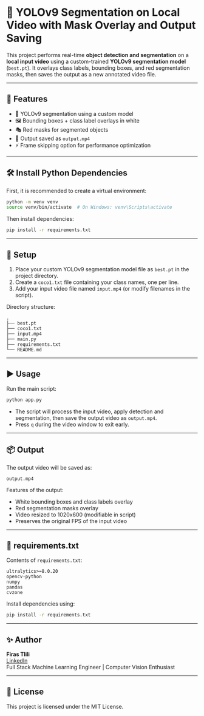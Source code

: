 
# 🎥 YOLOv9 Segmentation on Local Video with Mask Overlay and Output Saving

This project performs real-time **object detection and segmentation** on a **local input video** using a custom-trained **YOLOv9 segmentation model** (`best.pt`). It overlays class labels, bounding boxes, and red segmentation masks, then saves the output as a new annotated video file.

---

## 🚀 Features

- 🧠 YOLOv9 segmentation using a custom model
- 🖼️ Bounding boxes + class label overlays in white
- 🎭 Red masks for segmented objects
- 🎥 Output saved as `output.mp4`
- ⚡ Frame skipping option for performance optimization

---

## 🛠️ Install Python Dependencies

First, it is recommended to create a virtual environment:

```bash
python -m venv venv
source venv/bin/activate  # On Windows: venv\Scripts\activate
```

Then install dependencies:

```bash
pip install -r requirements.txt
```

---

## 🔧 Setup

1. Place your custom YOLOv9 segmentation model file as `best.pt` in the project directory.
2. Create a `coco1.txt` file containing your class names, one per line.
3. Add your input video file named `input.mp4` (or modify filenames in the script).

Directory structure:

```
.
├── best.pt
├── coco1.txt
├── input.mp4
├── main.py
├── requirements.txt
└── README.md
```

---

## ▶️ Usage

Run the main script:

```bash
python app.py
```

- The script will process the input video, apply detection and segmentation, then save the output video as `output.mp4`.
- Press `q` during the video window to exit early.

---

## 📦 Output

The output video will be saved as:

```
output.mp4
```

Features of the output:

- White bounding boxes and class labels overlay
- Red segmentation masks overlay
- Video resized to 1020x600 (modifiable in script)
- Preserves the original FPS of the input video

---

## 📄 requirements.txt

Contents of `requirements.txt`:

```
ultralytics>=8.0.20
opencv-python
numpy
pandas
cvzone
```

Install dependencies using:

```bash
pip install -r requirements.txt
```

---

## ✨ Author

**Firas Tlili**  
[LinkedIn](https://www.linkedin.com/in/firastlili)  
Full Stack Machine Learning Engineer | Computer Vision Enthusiast

---

## 📄 License

This project is licensed under the MIT License.
